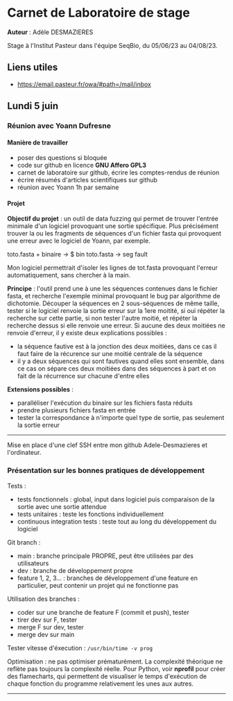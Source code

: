 # Carnet de Laboratoire de stage

**Auteur** : Adèle DESMAZIERES

Stage à l'Institut Pasteur dans l'équipe SeqBio, du 05/06/23 au 04/08/23.

## Liens utiles

- https://email.pasteur.fr/owa/#path=/mail/inbox

## Lundi 5 juin

### Réunion avec Yoann Dufresne

#### Manière de travailler

- poser des questions si bloquée
- code sur github en licence **GNU Affero GPL3**
- carnet de laboratoire sur github, écrire les comptes-rendus de réunion
- écrire résumés d'articles scientifiques sur github
- réunion avec Yoann 1h par semaine

#### Projet

**Objectif du projet** : un outil de data fuzzing qui permet de trouver l'entrée minimale d'un logiciel provoquant une sortie spécifique. Plus précisément trouver la ou les fragments de séquences d'un fichier fasta qui provoquent une erreur avec le logiciel de Yoann, par exemple. 

toto.fasta + binaire -> $ bin toto.fasta -> seg fault

Mon logiciel permettrait d'isoler les lignes de tot.fasta provoquant l'erreur automatiquement, sans chercher à la main. 

**Principe** : l'outil prend une à une les séquences contenues dans le fichier fasta, et recherche l'exemple minimal provoquant le bug par algorithme de dichotomie. Découper la séquences en 2 sous-séquences de même taille, tester si le logiciel renvoie la sortie erreur sur la 1ere moitité, si oui répéter la recherche sur cette partie, si non tester l'autre moitié, et répéter la recherche dessus si elle renvoie une erreur. Si aucune des deux moitiées ne renvoie d'erreur, il y existe deux explications possibles : 
- la séquence fautive est à la jonction des deux moitiées, dans ce cas il faut faire de la récurence sur une moitié centrale de la séquence
- il y a deux séquences qui sont fautives quand elles sont ensemble, dans ce cas on sépare ces deux moitiées dans des séquences à part et on fait de la récurrence sur chacune d'entre elles

**Extensions possibles** : 
- paralléliser l'exécution du binaire sur les fichiers fasta réduits
- prendre plusieurs fichiers fasta en entrée
- tester la correspondance à n'importe quel type de sortie, pas seulement la sortie erreur

---

Mise en place d'une clef SSH entre mon github Adele-Desmazieres et l'ordinateur. 

### Présentation sur les bonnes pratiques de développement

Tests :
- tests fonctionnels : global, input dans logiciel puis comparaison de la sortie avec une sortie attendue
- tests unitaires : teste les fonctions individuellement
- continuous integration tests : teste tout au long du développement du logiciel

Git branch : 
- main : branche principale PROPRE, peut être utilisées par des utilisateurs
- dev : branche de développement propre
- feature 1, 2, 3... : branches de développement d'une feature en particulier, peut contenir un projet qui ne fonctionne pas

Utilisation des branches : 
- coder sur une branche de feature F (commit et push), tester
- tirer dev sur F, tester
- merge F sur dev, tester
- merge dev sur main

Tester vitesse d'éxecution : `/usr/bin/time -v prog`

Optimisation : ne pas optimiser prématurément. La complexité théorique ne reflète pas toujours la complexité réelle. Pour Python, voir **nprofil** pour créer des flamecharts, qui permettent de visualiser le temps d'exécution de chaque fonction du programme relativement les unes aux autres. 

--- 








